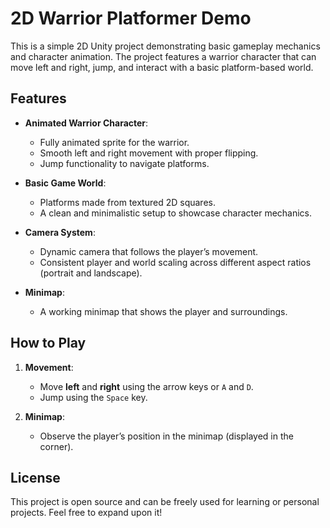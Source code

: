 # 2D Warrior Platformer Demo

This is a simple 2D Unity project demonstrating basic gameplay mechanics and character animation. The project features a warrior character that can move left and right, jump, and interact with a basic platform-based world.

## Features

- **Animated Warrior Character**:
  - Fully animated sprite for the warrior.
  - Smooth left and right movement with proper flipping.
  - Jump functionality to navigate platforms.

- **Basic Game World**:
  - Platforms made from textured 2D squares.
  - A clean and minimalistic setup to showcase character mechanics.

- **Camera System**:
  - Dynamic camera that follows the player’s movement.
  - Consistent player and world scaling across different aspect ratios (portrait and landscape).

- **Minimap**:
  - A working minimap that shows the player and surroundings.

## How to Play

1. **Movement**:
   - Move **left** and **right** using the arrow keys or `A` and `D`.
   - Jump using the `Space` key.

2. **Minimap**:
   - Observe the player’s position in the minimap (displayed in the corner).


## License

This project is open source and can be freely used for learning or personal projects. Feel free to expand upon it!
